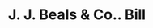---
doi: 10.7916/D80303H1
date_other: '1860'
date_other_textual: 1860-1869
form: printed ephemera
genre:
- Invoices
name:
- J. J. Beals & Co.
object_in_context_url: https://biggert.cul.columbia.edu/items/view/ave_biggert_00400
subject_hierarchical_geographic:
- Boston, Massachusetts, United States
subject_name:
- J. J. Beals & Co.
title: J. J. Beals & Co.. Bill
sort_title: J. J. Beals & Co.. Bill
call_number: ave_biggert_00400
coordinates:
- 42.35805555555556,-71.06361111111111
pid: ave_biggert_00400
identifiers: ave_biggert_00400
thumbnail: https://derivativo-3.library.columbia.edu/iiif/2/ldpd:344150/full/!256,256/0/native.jpg
permalink: "/items/ave_biggert_00400/"
layout: iiif-image-page
---